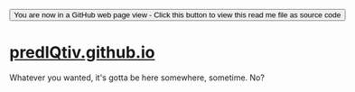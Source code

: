 <span style=display:none; >[You are now in a GitHub source code view - click this link to view Read Me file as a web page]( http://predIQtiv.github.io/ "View file as a web page." ) 
<div></span><input type=button onclick=window.location.href='https://github.com/prediqtiv/';
value='You are now in a GitHub web page view - Click this button to view this read me file as source code' ></div>


# [predIQtiv.github.io]( https://predIQtiv.github.io )
Whatever you wanted, it's gotta be here somewhere, sometime.  No?
